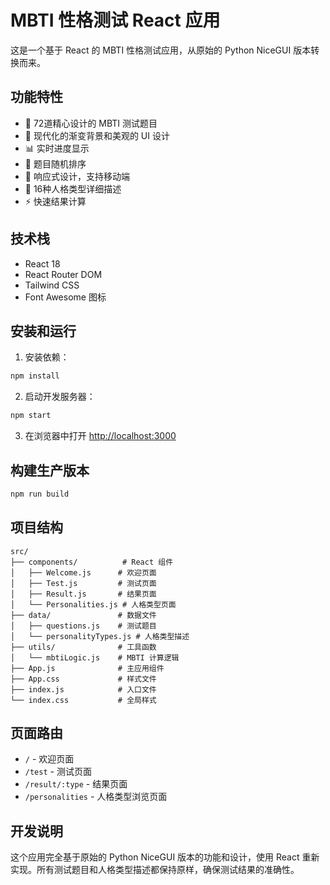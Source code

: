 # MBTI 性格测试 React 应用

这是一个基于 React 的 MBTI 性格测试应用，从原始的 Python NiceGUI 版本转换而来。

## 功能特性

- 🧠 72道精心设计的 MBTI 测试题目
- 🎨 现代化的渐变背景和美观的 UI 设计
- 📊 实时进度显示
- 🔀 题目随机排序
- 📱 响应式设计，支持移动端
- 🎯 16种人格类型详细描述
- ⚡ 快速结果计算

## 技术栈

- React 18
- React Router DOM
- Tailwind CSS
- Font Awesome 图标

## 安装和运行

1. 安装依赖：
```bash
npm install
```

2. 启动开发服务器：
```bash
npm start
```

3. 在浏览器中打开 [http://localhost:3000](http://localhost:3000)

## 构建生产版本

```bash
npm run build
```

## 项目结构

```
src/
├── components/          # React 组件
│   ├── Welcome.js      # 欢迎页面
│   ├── Test.js         # 测试页面
│   ├── Result.js       # 结果页面
│   └── Personalities.js # 人格类型页面
├── data/               # 数据文件
│   ├── questions.js    # 测试题目
│   └── personalityTypes.js # 人格类型描述
├── utils/              # 工具函数
│   └── mbtiLogic.js    # MBTI 计算逻辑
├── App.js              # 主应用组件
├── App.css             # 样式文件
├── index.js            # 入口文件
└── index.css           # 全局样式
```

## 页面路由

- `/` - 欢迎页面
- `/test` - 测试页面
- `/result/:type` - 结果页面
- `/personalities` - 人格类型浏览页面

## 开发说明

这个应用完全基于原始的 Python NiceGUI 版本的功能和设计，使用 React 重新实现。所有测试题目和人格类型描述都保持原样，确保测试结果的准确性。
